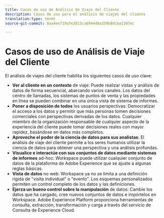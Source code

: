 ```yaml
---
title: Casos de uso de Análisis de Viaje del Cliente
description: Casos de uso para el análisis de viajes del cliente
translation-type: tm+mt
source-git-commit: 8aa4ee719a7e2815cab94448a359b8dcba1307ec

---
```



# Casos de uso de Análisis de Viaje del Cliente

El análisis de viajes del cliente habilita los siguientes casos de uso clave:

* **Ver al cliente en un contexto** de viaje: Puede realizar vistas y análisis de datos de forma secuencial, abarcando varios canales. Los datos del centro de llamadas, los sistemas de puntos de venta y las propiedades en línea se pueden combinar en una única vista de sistema de informes.
* **Poner a disposición de todos** los usuarios perspectivas: Democratizar el acceso a los datos y permitir que más personas tomen decisiones comerciales con perspectivas derivadas de los datos. Cualquier miembro de la organización responsable de cualquier aspecto de la experiencia del cliente puede tomar decisiones reales con mayor rapidez, basándose en datos más completos.
* **Aproveche el poder de la ciencia de datos para sus analistas**: El análisis de viaje del cliente permite a los seres humanos utilizar la ciencia de datos para obtener una perspectiva y una análisis profundas.
* **Visualice e interactúe con sus conjuntos de datos mediante sistemas de informes** ad-hoc: Workspace puede utilizar cualquier conjunto de datos de la plataforma de Adobe Experience que se ajuste a algunas reglas básicas.
* **Vista de datos** no web: Workspace ya no se limita a una definición rígida de &quot;visita individual&quot; o &quot;evento&quot;. Los esquemas personalizados permiten un control completo de los datos y las definiciones.
* **Ejerza un bueno control sobre la manipulación** de datos: Cambie los datos que ha cargado, cree nuevos conjuntos de datos e impórtelos en Workspace. Adobe Experience Platform proporciona herramientas de consulta, extracción, transformación y carga a través del servicio de Consulta de Experience Cloud.
